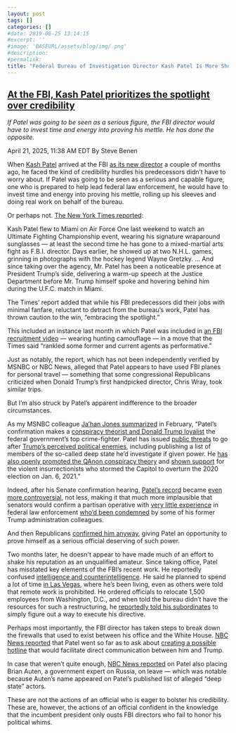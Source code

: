 ```yaml
---
layout: post
tags: []
categories: []
#date: 2019-06-25 13:14:15
#excerpt: ''
#image: 'BASEURL/assets/blog/img/.png'
#description:
#permalink:
title: "Federal Bureau of Investigation Director Kash Patel Is More Showboat Than Substance"
---
```



## [At the FBI, Kash Patel prioritizes the spotlight over credibility](https://www.msnbc.com/rachel-maddow-show/maddowblog/fbi-kash-patel-prioritizes-spotlight-credibility-rcna202137)

*If Patel was going to be seen as a serious figure, the FBI director would have to invest time and energy into proving his mettle. He has done the opposite.*

April 21, 2025, 11:38 AM EDT
By Steve Benen

When [Kash Patel](https://www.msnbc.com/opinion/msnbc-opinion/kash-patel-fbi-trump-phone-line-rcna195617) arrived at the FBI [as its new director](https://www.msnbc.com/rachel-maddow-show/maddowblog/kash-patels-fbi-confirmation-shows-rule-book-rewritten-rcna193157) a couple of months ago, he faced the kind of credibility hurdles his predecessors didn’t have to worry about. If Patel was going to be seen as a serious and capable figure, one who is prepared to help lead federal law enforcement, he would have to invest time and energy into proving his mettle, rolling up his sleeves and doing real work on behalf of the bureau.

Or perhaps not. [The New York Times reported](https://www.nytimes.com/2025/04/20/us/politics/kash-patel-spotlight-fbi-director.html):

Kash Patel flew to Miami on Air Force One last weekend to watch an Ultimate Fighting Championship event, wearing his signature wraparound sunglasses — at least the second time he has gone to a mixed-martial arts fight as F.B.I. director. Days earlier, he showed up at two N.H.L. games, grinning in photographs with the hockey legend Wayne Gretzky. ... And since taking over the agency, Mr. Patel has been a noticeable presence at President Trump’s side, delivering a warm-up speech at the Justice Department before Mr. Trump himself spoke and hovering behind him during the U.F.C. match in Miami.

The Times’ report added that while his FBI predecessors did their jobs with minimal fanfare, reluctant to detract from the bureau’s work, Patel has thrown caution to the win, “embracing the spotlight.”

This included an instance last month in which Patel was included in [an FBI recruitment video](https://www.instagram.com/fbidirectorkash/) — wearing hunting camouflage — in a move that the Times said “rankled some former and current agents as performative.”

Just as notably, the report, which has not been independently verified by MSNBC or NBC News, alleged that Patel appears to have used FBI planes for personal travel — something that some congressional Republicans criticized when Donald Trump’s first handpicked director, Chris Wray, took similar trips.

But I’m also struck by Patel’s apparent indifference to the broader circumstances.

As my MSNBC colleague [Ja’han Jones summarized](https://www.msnbc.com/the-reidout/reidout-blog/kash-patel-fbi-senate-confirmed-rcna190236) in February, “Patel’s confirmation makes a [conspiracy theorist and Donald Trump loyalist](https://www.motherjones.com/politics/2025/01/kash-patel-confirmation-hearing-fbi-extremism-january-6/) the federal government’s top crime-fighter. Patel has issued [public threats](https://www.advocate.com/politics/dems-say-kash-patel-unfit) to go after [Trump’s perceived political enemies](https://www.nytimes.com/2025/01/30/us/politics/patels-enemies-list.html), including publishing a list of members of the so-called deep state he’d investigate if given power. He [has also openly promoted the QAnon conspiracy theory](https://www.msnbc.com/rachel-maddow-show/maddowblog/unexpected-reason-kash-patels-qanon-comments-come-back-haunt-rcna188040) and [shown support](https://www.usatoday.com/story/opinion/columnist/2025/01/29/kash-patel-confirmation-hearing-fbi-director-jan-6-lies/77976420007/) for the violent insurrectionists who stormed the Capitol to overturn the 2020 election on Jan. 6, 2021.”

Indeed, after his Senate confirmation hearing, [Patel’s record](https://www.motherjones.com/politics/2025/02/kash-patel-donald-trump-fbi-confirmation-financial-disclosure-marbury-shahin/) became [even more controversial](https://www.motherjones.com/politics/2025/02/kash-patel-fbi-trump-tucker-carlson-russia-ukraine-putin/), not less, making it that much more implausible that senators would confirm a partisan operative with [very little experience](https://www.msnbc.com/opinion/msnbc-opinion/fbi-new-orleans-suspect-shamsud-din-jabbar-terrorism-rcna185943) in federal law enforcement [who’d been condemned](https://www.msnbc.com/rachel-maddow-show/maddowblog/democrats-arent-alone-slamming-kash-patels-prospective-fbi-nomination-rcna183754) by some of his former Trump administration colleagues.

And then Republicans [confirmed him anyway](https://www.msnbc.com/rachel-maddow-show/maddowblog/kash-patels-fbi-confirmation-shows-rule-book-rewritten-rcna193157), giving Patel an opportunity to prove himself as a serious official deserving of such power.

Two months later, he doesn't appear to have made much of an effort to shake his reputation as an unqualified amateur. Since taking office, Patel has misstated key elements of the FBI’s recent work. He reportedly confused [intelligence and counterintelligence](https://www.nytimes.com/2025/02/27/us/politics/kash-patel-fbi-director-ufc.html). He said he planned to spend a lot of time [in Las Vegas](https://newrepublic.com/post/192150/kash-patel-work-home-fbi-vegas), where he’s been living, even as others were told that remote work is prohibited. He ordered officials to relocate 1,500 employees from Washington, D.C., and when told the bureau didn’t have the resources for such a restructuring, he [reportedly told his subordinates](https://www.wsj.com/politics/policy/kash-patel-fbi-director-start-actions-c3d5d57f?mod=wknd_pos1) to simply figure out a way to execute his directive.

Perhaps most importantly, the FBI director has taken steps to break down the firewalls that used to exist between his office and the White House. [NBC News reported](https://www.nbcnews.com/politics/politics-news/live-blog/live-updates-trump-government-shutdown-china-tariffs-labor-ukraine-rcna195479/rcrd74677?canonicalCard=trueFBI%20Director) that Patel went so far as to ask about [creating a possible hotline](https://www.wsj.com/politics/policy/trump-fbi-doj-control-84785a0e?mod=hp_lead_pos2) that would facilitate direct communication between him and Trump.

In case that weren’t quite enough, [NBC News reported](https://www.nbcnews.com/politics/trump-administration/fbi-analyst-targeted-kash-patel-book-placed-leave-brian-auten-rcna200999) on Patel also placing Brian Auten, a government expert on Russia, on leave — which was notable because Auten’s name appeared on Patel’s published list of alleged “deep state” actors.

These are not the actions of an official who is eager to bolster his credibility. These are, however, the actions of an official confident in the knowledge that the incumbent president only ousts FBI directors who fail to honor his political whims.

